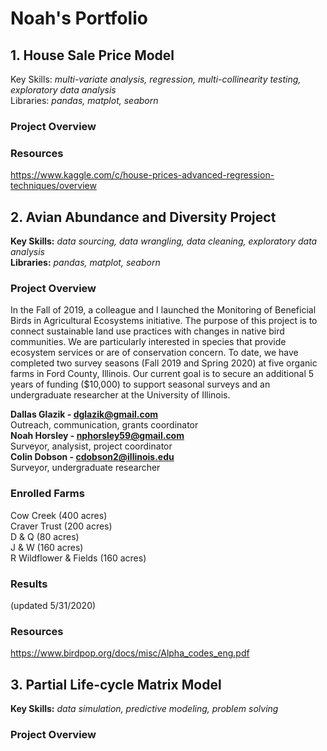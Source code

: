 # Noah's Portfolio

## 1. House Sale Price Model
Key Skills: *multi-variate analysis, regression, multi-collinearity testing, exploratory data analysis*<br />
Libraries: *pandas, matplot, seaborn*

### Project Overview

### Resources
https://www.kaggle.com/c/house-prices-advanced-regression-techniques/overview

## 2. Avian Abundance and Diversity Project 
**Key Skills:** *data sourcing, data wrangling, data cleaning, exploratory data analysis*<br />
**Libraries:** *pandas, matplot, seaborn*

### Project Overview
In the Fall of 2019, a colleague and I launched the Monitoring of Beneficial Birds in Agricultural Ecosystems initiative. The purpose of this project is to connect sustainable land use practices with changes in native bird communities. We are particularly interested in species that provide ecosystem services or are of conservation concern. To date, we have completed two survey seasons (Fall 2019 and Spring 2020) at five organic farms in Ford County, Illinois. Our current goal is to secure an additional 5 years of funding ($10,000) to support seasonal surveys and an undergraduate researcher at the University of Illinois.

**Dallas Glazik - dglazik@gmail.com**<br />
Outreach, communication, grants coordinator<br />
**Noah Horsley - nphorsley59@gmail.com**<br />
Surveyor, analysist, project coordinator<br />
**Colin Dobson - cdobson2@illinois.edu**<br />
Surveyor, undergraduate researcher

### Enrolled Farms
Cow Creek (400 acres)<br />
Craver Trust (200 acres)<br />
D & Q (80 acres)<br />
J & W (160 acres)<br />
R Wildflower & Fields (160 acres)

### Results 
(updated 5/31/2020)

### Resources
https://www.birdpop.org/docs/misc/Alpha_codes_eng.pdf

## 3. Partial Life-cycle Matrix Model
**Key Skills:** *data simulation, predictive modeling, problem solving*<br />

### Project Overview
